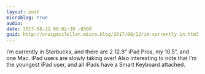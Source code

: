 ```yaml
---
layout: post
microblog: true
audio: 
date: 2017-08-12 08:02:39 -0500
guid: http://craigmcclellan.micro.blog/2017/08/12/im-currently-in.html
---
```

I’m currently in Starbucks, and there are 2 12.9” iPad Pros, my 10.5”, and one Mac. iPad users are slowly taking over! Also interesting to note that I’m the youngest iPad user, and all iPads have a Smart Keyboard attached.
